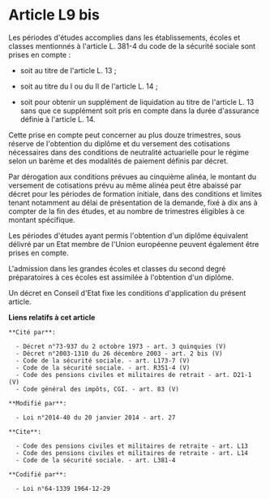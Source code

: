 # Article L9 bis

Les périodes d'études accomplies dans les établissements, écoles et classes mentionnés à l'article L. 381-4 du code de la
sécurité sociale sont prises en compte :

- soit au titre de l'article L. 13 ;

- soit au titre du I ou du II de l'article L. 14 ;

- soit pour obtenir un supplément de liquidation au titre de l'article L. 13 sans que ce supplément soit pris en compte dans
la durée d'assurance définie à l'article L. 14. 

Cette prise en compte peut concerner au plus douze trimestres, sous réserve de l'obtention du diplôme et du versement des
cotisations nécessaires dans des conditions de neutralité actuarielle pour le régime selon un barème et des modalités de
paiement définis par décret. 

Par dérogation aux conditions prévues au cinquième alinéa, le montant du versement de cotisations prévu au même alinéa peut
être abaissé par décret pour les périodes de formation initiale, dans des conditions et limites tenant notamment au délai de
présentation de la demande, fixé à dix ans à compter de la fin des études, et au nombre de trimestres éligibles à ce montant
spécifique. 

Les périodes d'études ayant permis l'obtention d'un diplôme équivalent délivré par un Etat membre de l'Union européenne
peuvent également être prises en compte. 

L'admission dans les grandes écoles et classes du second degré préparatoires à ces écoles est assimilée à l'obtention d'un
diplôme. 

Un décret en Conseil d'Etat fixe les conditions d'application du présent article.

**Liens relatifs à cet article**

	**Cité par**:

	  - Décret n°73-937 du 2 octobre 1973 - art. 3 quinquies (V)
	  - Décret n°2003-1310 du 26 décembre 2003 - art. 2 bis (V)
	  - Code de la sécurité sociale. - art. L173-7 (V)
	  - Code de la sécurité sociale. - art. R351-4 (V)
	  - Code des pensions civiles et militaires de retrait - art. D21-1 (V)
	  - Code général des impôts, CGI. - art. 83 (V)

	**Modifié par**:

	  - Loi n°2014-40 du 20 janvier 2014 - art. 27

	**Cite**:

	  - Code des pensions civiles et militaires de retraite - art. L13
	  - Code des pensions civiles et militaires de retraite - art. L14
	  - Code de la sécurité sociale. - art. L381-4

	**Codifié par**:

	  - Loi n°64-1339 1964-12-29
